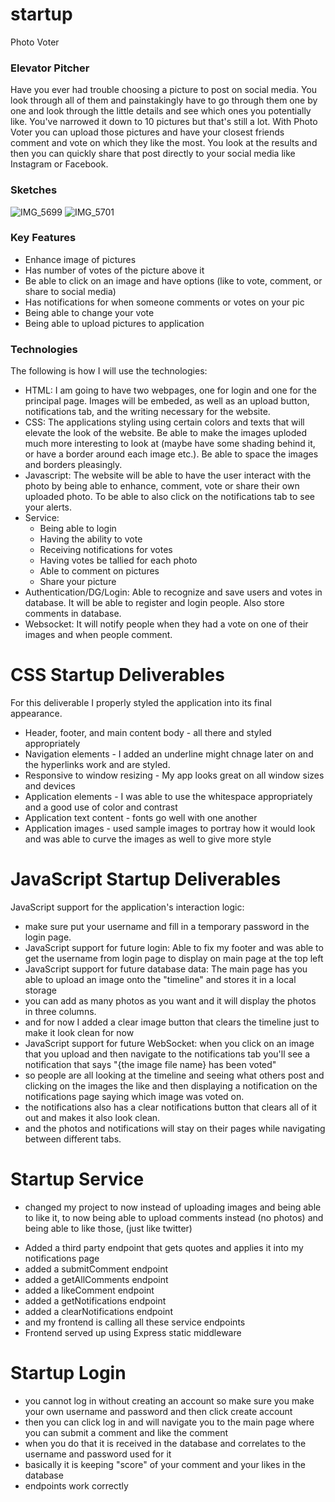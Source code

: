 # startup
Photo Voter
### Elevator Pitcher
Have you ever had trouble choosing a picture to post on social media. You look through
all of them and painstakingly have to go through them one by one and look through the
little details and see which ones you potentially like. You've narrowed it down to 10 pictures 
but that's still a lot. With Photo Voter you can upload those pictures and have your closest friends comment and vote on which they 
like the most. You look at the results and then you can quickly share that post directly to 
your social media like Instagram or Facebook.
### Sketches
![IMG_5699](https://github.com/jojojovela/startup/assets/156491273/69c22f48-543e-4296-be9b-b6087c65d5a5)
![IMG_5701](https://github.com/jojojovela/startup/assets/156491273/911b632a-d8a2-4a38-8ebb-16a0317be459)
### Key Features
- Enhance image of pictures
- Has number of votes of the picture above it
- Be able to click on an image and have options (like to vote, comment, or share to social media)
- Has notifications for when someone comments or votes on your pic
- Being able to change your vote
- Being able to upload pictures to application
### Technologies
The following is how I will use the technologies:
- HTML: I am going to have two webpages, one for login and one for the principal page. Images will be embeded, as well as an upload button, notifications tab, and the writing necessary for the website.
- CSS: The applications styling using certain colors and texts that will elevate the look of the website. Be able to make the images uploded much more interesting to look at (maybe have some shading behind it, or have a border around each image etc.). Be able to space the images and borders pleasingly.
- Javascript: The website will be able to have the user interact with the photo by being able to enhance, comment, vote or share their own uploaded photo. To be able to also click on the notifications tab to see your alerts.
- Service:
  - Being able to login
  - Having the ability to vote
  - Receiving notifications for votes
  - Having votes be tallied for each photo
  - Able to comment on pictures
  - Share your picture
- Authentication/DG/Login: Able to recognize and save users and votes in database. It will be able to register and login people. Also store comments in database.
- Websocket: It will notify people when they had a vote on one of their images and when people comment.
 # CSS Startup Deliverables
For this deliverable I properly styled the application into its final appearance.

- Header, footer, and main content body - all there and styled appropriately 
- Navigation elements - I added an underline might chnage later on and the hyperlinks work and are styled.
- Responsive to window resizing - My app looks great on all window sizes and devices
- Application elements - I was able to use the whitespace appropriately and a good use of color and contrast
- Application text content - fonts go well with one another 
- Application images - used sample images to portray how it would look and was able to curve the images as well to give more style

# JavaScript Startup Deliverables
JavaScript support for the application's interaction logic:
- make sure put your username and fill in a temporary password in the login page.
- JavaScript support for future login: Able to  fix my footer and was able to get the username from login page to display on main page at the top left
- JavaScript support for future database data: The main page has you able to upload an image onto the "timeline" and stores it in a local storage
- you can add as many photos as you want and it will display the photos in three columns.
- and for now I added a clear image button that clears the timeline just to make it look clean for now
- JavaScript support for future WebSocket: when you click on an image that you upload and then navigate to the notifications tab you'll see a notification that says "{the image file name} has been voted"
- so people are all looking at the timeline and seeing what others post and clicking on the images the like and then displaying a notification on the notifications page saying which image was voted on.
- the notifications also has a clear notifications button that clears all of it out and makes it also look clean.
- and the photos and notifications will stay on their pages while navigating between different tabs.

# Startup Service
* changed my project to now instead of uploading images and being able to like it, to now being able to upload comments instead (no photos) and being able to like those, (just like twitter)
- Added a third party endpoint that gets quotes and applies it into my notifications page
- added a submitComment endpoint
- added a getAllComments endpoint
- added a likeComment endpoint
- added a getNotifications endpoint
- added a clearNotifications endpoint
- and my frontend is calling all these service endpoints
- Frontend served up using Express static middleware

# Startup Login
- you cannot log in without creating an account so make sure you make your own username and password and then click create account
- then you can click log in and will navigate you to the main page where you can submit a comment and like the comment
- when you do that it is received in the database and correlates to the username and password used for it
- basically it is keeping "score" of your comment and your likes in the database
- endpoints work correctly

